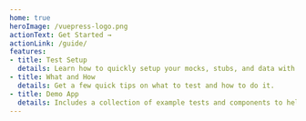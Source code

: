 ```yaml
---
home: true
heroImage: /vuepress-logo.png
actionText: Get Started →
actionLink: /guide/
features:
- title: Test Setup
  details: Learn how to quickly setup your mocks, stubs, and data with factory functions to reduce boilerplate.
- title: What and How
  details: Get a few quick tips on what to test and how to do it.
- title: Demo App
  details: Includes a collection of example tests and components to help get started.
---
```


